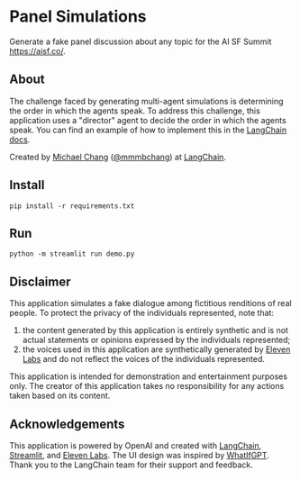# Panel Simulations
Generate a fake panel discussion about any topic for the AI SF Summit https://aisf.co/.

## About

The challenge faced by generating multi-agent simulations is determining the order in which the agents speak.
To address this challenge, this application uses a "director" agent to decide the order in which the agents speak.
You can find an example of how to implement this in the [LangChain docs](https://python.langchain.com/en/latest/use_cases/agent_simulations/multiagent_authoritarian.html).

Created by [Michael Chang](https://mbchang.github.io/) ([@mmmbchang](https://twitter.com/mmmbchang)) at [LangChain](https://python.langchain.com/en/latest/).

## Install
`pip install -r requirements.txt`

## Run
`python -m streamlit run demo.py`

## Disclaimer

This application simulates a fake dialogue among fictitious renditions of real people.
To protect the privacy of the individuals represented, note that:

1. the content generated by this application is entirely synthetic and is not actual statements or opinions expressed by the individuals represented;
2. the voices used in this application are synthetically generated by [Eleven Labs](https://eleven-labs.com/en/) and do not reflect the voices of the individuals represented.

This application is intended for demonstration and entertainment purposes only.
The creator of this application takes no responsibility for any actions taken based on its content.

## Acknowledgements

This application is powered by OpenAI and created with
[LangChain](https://python.langchain.com/en/latest/),
[Streamlit](https://streamlit.io/),
and
[Eleven Labs](https://beta.elevenlabs.io/).
The UI design was inspired by [WhatIfGPT](https://github.com/realminchoi/whatifgpt).
Thank you to the LangChain team for their support and feedback.


